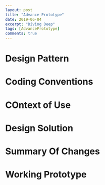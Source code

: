 ```yaml
---
layout: post
title: "Advance Prototype"
date: 2019-06-04
excerpt: "Diving Deep"
tags: [AdvancePrototype]
comments: true
---
```


<h1><b>Design Pattern</b></h1>
<h1><b>Coding Conventions</b></h1>
<h1><b>COntext of Use</b></h1>
<h1><b>Design Solution</b></h1>
<h1><b>Summary Of Changes</b></h1>
<h1><b>Working Prototype</b></h1>
